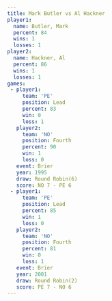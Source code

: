 ```yaml
---
title: Mark Butler vs Al Hackner
player1:            
  name: Butler, Mark
  percent: 84       
  wins: 1           
  losses: 1         
player2:            
  name: Hackner, Al 
  percent: 86       
  wins: 1           
  losses: 1         
games:
 - player1:        
     team: 'PE'    
     position: Lead
     percent: 83   
     win: 0        
     loss: 1       
   player2:          
     team: 'NO'      
     position: Fourth
     percent: 90     
     win: 1          
     loss: 0         
   event: Brier        
   year: 1995          
   draw: Round Robin(6)
   score: NO 7 - PE 6  
 - player1:        
     team: 'PE'    
     position: Lead
     percent: 85   
     win: 1        
     loss: 0       
   player2:          
     team: 'NO'      
     position: Fourth
     percent: 81     
     win: 0          
     loss: 1         
   event: Brier        
   year: 2001          
   draw: Round Robin(2)
   score: PE 7 - NO 6  
---
```


